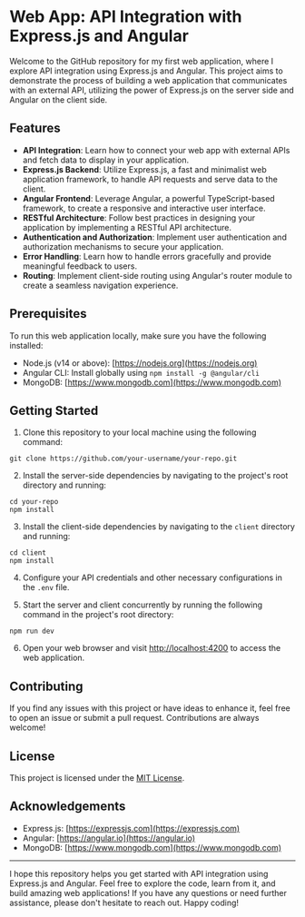 # Web App: API Integration with Express.js and Angular

Welcome to the GitHub repository for my first web application, where I explore API integration using Express.js and Angular. This project aims to demonstrate the process of building a web application that communicates with an external API, utilizing the power of Express.js on the server side and Angular on the client side.

## Features

- **API Integration**: Learn how to connect your web app with external APIs and fetch data to display in your application.
- **Express.js Backend**: Utilize Express.js, a fast and minimalist web application framework, to handle API requests and serve data to the client.
- **Angular Frontend**: Leverage Angular, a powerful TypeScript-based framework, to create a responsive and interactive user interface.
- **RESTful Architecture**: Follow best practices in designing your application by implementing a RESTful API architecture.
- **Authentication and Authorization**: Implement user authentication and authorization mechanisms to secure your application.
- **Error Handling**: Learn how to handle errors gracefully and provide meaningful feedback to users.
- **Routing**: Implement client-side routing using Angular's router module to create a seamless navigation experience.

## Prerequisites

To run this web application locally, make sure you have the following installed:

- Node.js (v14 or above): [https://nodejs.org](https://nodejs.org)
- Angular CLI: Install globally using `npm install -g @angular/cli`
- MongoDB: [https://www.mongodb.com](https://www.mongodb.com)

## Getting Started

1. Clone this repository to your local machine using the following command:

```shell
git clone https://github.com/your-username/your-repo.git
```

2. Install the server-side dependencies by navigating to the project's root directory and running:

```shell
cd your-repo
npm install
```

3. Install the client-side dependencies by navigating to the `client` directory and running:

```shell
cd client
npm install
```

4. Configure your API credentials and other necessary configurations in the `.env` file.

5. Start the server and client concurrently by running the following command in the project's root directory:

```shell
npm run dev
```

6. Open your web browser and visit [http://localhost:4200](http://localhost:4200) to access the web application.

## Contributing

If you find any issues with this project or have ideas to enhance it, feel free to open an issue or submit a pull request. Contributions are always welcome!

## License

This project is licensed under the [MIT License](LICENSE).

## Acknowledgements

- Express.js: [https://expressjs.com](https://expressjs.com)
- Angular: [https://angular.io](https://angular.io)
- MongoDB: [https://www.mongodb.com](https://www.mongodb.com)

---

I hope this repository helps you get started with API integration using Express.js and Angular. Feel free to explore the code, learn from it, and build amazing web applications! If you have any questions or need further assistance, please don't hesitate to reach out. Happy coding!
